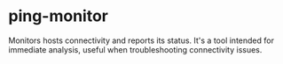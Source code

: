 # ping-monitor
Monitors hosts connectivity and reports its status. It's a tool intended for immediate analysis, useful when troubleshooting connectivity issues.
